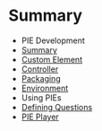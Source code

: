 # Summary

- PIE Development
 - [Summary](developing/summary.md)
 - [Custom Element](developing/custom-element.md)
 - [Controller](developing/controller.md)
 - [Packaging](developing/packaging.md)
 - [Environment](developing/environment.md)
- Using PIEs
 - [Defining Questions](using/defining-questions.md)
 - [PIE Player](using/pie-player.md)



